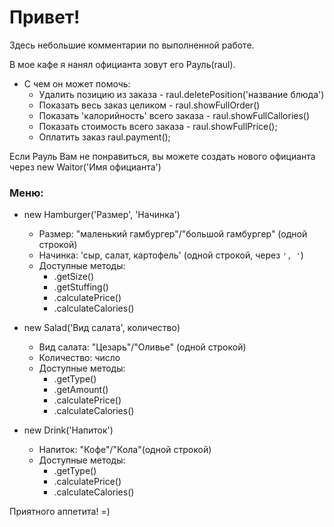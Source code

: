 # Привет!

Здесь небольшие комментарии по выполненной работе.

В мое кафе я нанял официанта зовут его Рауль(raul).
+ С чем он может помочь:
  + Удалить позицию из заказа - raul.deletePosition('название блюда')
  + Показать весь заказ целиком - raul.showFullOrder()
  + Показать 'калорийность' всего заказа - raul.showFullCallories()
  + Показать стоимость всего заказа - raul.showFullPrice();
  + Оплатить заказ raul.payment();

Если Рауль Вам не понравиться, вы можете создать нового официанта через new Waitor('Имя официанта')

### Меню:

+ new Hamburger('Размер', 'Начинка')
  + Размер: "маленький гамбургер"/"большой гамбургер" (одной строкой)
  + Начинка: 'сыр, салат, картофель' (одной строкой, через  ```', '```)
  + Доступные методы:
    + .getSize()
    + .getStuffing()
    + .calculatePrice()
    + .calculateCalories()

+ new Salad('Вид салата', количество)
  + Вид салата: "Цезарь"/"Оливье" (одной строкой)
  + Количество: число
  + Доступные методы:
    + .getType()
    + .getAmount()
    + .calculatePrice()
    + .calculateCalories()

+ new Drink('Напиток')
  + Напиток: "Кофе"/"Кола"(одной строкой)
  + Доступные методы:
    + .getType()
    + .calculatePrice()
    + .calculateCalories()

Приятного аппетита! =)
